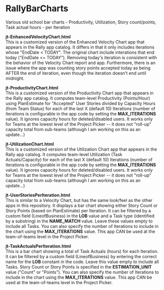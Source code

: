 # RallyBarCharts
Various old school bar charts - Productivity, Utilization, Story count/points, Task actual hours - per Iteration

<B>jt-EnhancedVelocityChart.html</B><br>
This is a customized version of the Enhanced Velocity Chart app that appears in the Rally app catalog. It differs in that it only includes iterations whose "EndDate < TODAY". The original chart include interations that end today ("EndDate <= TODAY"). Removing today's iteration is consistent with the behavior of the Velocity Chart report and app. Furthermore, there is an issue where the app was counting story points accepted today as being AFTER the end of iteration, even though the iteration doesn't end until midnight.<br>

<B>jt-ProductivityChart.html</B><br>
This is a customized version of the Productivity Chart app that appears in the Rally app catalog. It computes team-level Productivity (Points/Hour) using PlanEstimate for "Accepted" User Stories divided by Capacity Hours (from Team Status) for each of the last X (default 10) Iterations (number of iterations is configurable in the app code by setting the <b>MAX_ITERATIONS</b> value). It ignores capacity hours for deleted/disabled users. It works only for Teams at the lowest level of the Project Picker -- it does not "roll-up" capacity total from sub-teams (although I am working on this as an update...)<br>

<B>jt-UtilizationChart.html</B><br>
This is a customized version of the Utilization Chart app that appears in the Rally app catalog. It computes team-level Utilization (Task Actuals/Capacity) for each of the last X (default 10) Iterations (number of iterations is configurable in the app code by setting the <b>MAX_ITERATIONS</b> value). It ignores capacity hours for deleted/disabled users. It works only for Teams at the lowest level of the Project Picker -- it does not "roll-up" capacity total from sub-teams (although I am working on this as an update...)<br>

<B>jt-UserStoriesPerIteration.html</B><br>
This is similar to a Velocity Chart, but has the same look/feel as the other apps in this repository. It displays a bar chart showing either Story Count or Story Points (based on PlanEstimate) per Iteration. It can be filtered by a custom field (LineofBusiness) in the <b>LOB</b> value and a Task type (identified by a substring) in the <b>NAME_MATCH</b> value. Leave these values empty to include all Tasks. You can also specify the number of Iterations to include in the chart using the <b>MAX_ITERATIONS</b> value. This app CAN be used at the team-of-teams level in the Project Picker.<br>

<B>jt-TaskActualsPerIteration.html</B><br>
This is a bar chart showing a total of Task Actuals (hours) for each Iteration. It can be filtered by a custom field (LineofBusiness) by entering the correct name for the <b>LOB</b> constant in the code. Leave this value empty to include all Tasks. Story Count or Story Points is specified in the <b>ESTIMATION_UNIT</b> value ("Count" or "Points"). You can also specify the number of Iterations to include in the chart using the <b>MAX_ITERATIONS</b> value. This app CAN be used at the team-of-teams level in the Project Picker.
